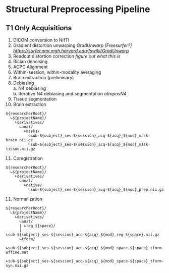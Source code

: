 # Structural Preprocessing Pipeline
## T1 Only Acquisitions

1. DICOM conversion to NIfTI  
2. Gradient distortion unwarping *GradUnwarp [Freesurfer?] https://surfer.nmr.mgh.harvard.edu/fswiki/GradUnwarp*  
3. Readout distortion correction *figure out what this is*  
4. Rician denoising  
5. ACPC Alignment  
6. Within-session, within-modality averaging  
7. Brain extraction (preliminary)  
8. Debiasing  
  a. N4 debiasing  
  b. Iterative N4 debiasing and segmentation *atroposN4*  
9. Tissue segmentation  
10. Brain extraction  
```
${researcherRoot}/
  ∟${projectName}/
    ∟derivatives/
      ∟anat/
        ∟masks/
          ∟sub-${subject}_ses-${session}_acq-${acq}_${mod}_mask-brain.nii.gz
          ∟sub-${subject}_ses-${session}_acq-${acq}_${mod}_mask-tissue.nii.gz
```
11. Coregistration   
```
${researcherRoot}/
  ∟${projectName}/
    ∟derivatives/
      ∟anat/
        ∟native/
          ∟sub-${subject}_ses-${session}_acq-${acq}_${mod}_prep.nii.gz
```
11. Normalization
```
${researcherRoot}/
  ∟${projectName}/
    ∟derivatives/
      ∟anat/
      | ∟reg_${space}/
      |   ∟sub-${subject}_ses-${session}_acq-${acq}_${mod}_reg-${space}.nii.gz
      ∟tform/
        ∟sub-${subject}_ses-${session}_acq-${acq}_${mod}_space-${space}_tform-affine.mat
        ∟sub-${subject}_ses-${session}_acq-${acq}_${mod}_space-${space}_tform-syn.nii.gz
```
